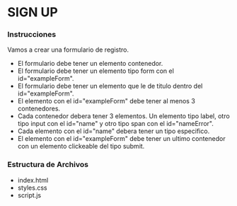 # SIGN UP

### Instrucciones

Vamos a crear una formulario de registro.

* El formulario debe tener un elemento contenedor.
* El formulario debe tener un elemento tipo form con el id="exampleForm".
* El formulario debe tener un elemento que le de titulo dentro del id="exampleForm".
* El elemento con el id="exampleForm" debe tener al menos 3 contenedores.
* Cada contenedor debera tener 3 elementos. Un elemento tipo label, otro tipo input con el id="name" y otro tipo span con el id="nameError".
* Cada elemento con el id="name" debera tener un tipo especifico.
* El elemento con el id="exampleForm" debe tener un ultimo contenedor con un elemento clickeable del tipo submit.

### Estructura de Archivos

* index.html
* styles.css
* script.js